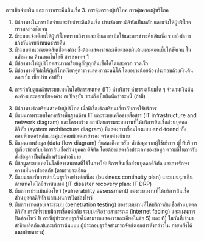 การเบิกจ่ายเงิน และ
การชาระคืนสินเชื่อ
3. การคุ้มครองผู้บริโภค
การคุ้มครองผู้บริโภค
1) มีช่องทางในการเบิกจ่ายและรับชำระคืนสินเชื่อ ผ่านช่องทางดิจิทัลเป็นหลัก และแจ้งให้ผู้บริโภคทราบอย่างชัดเจน
2) มีระบบแจ้งเตือนให้ผู้บริโภคทราบถึงรายละเอียดการเบิกใช้และการชำระคืนสินเชื่อ รวมถึงมีการแจ้งวันครบกำหนดชำระคืน
3) มีระบบคํานวณยอดสินเชื่อคงค้าง ซึ่งต้องแสดงรายละเอียดของเงินต้นและดอกเบี้ยให้ชัดเจน
ในแต่ละงวด
ด้านเทคโนโลยี
สารสนเทศ 1
1) มีช่องทางให้ผู้บริโภคสามารถเรียกดูสัญญาสินเชื่อได้โดยสะดวก รวดเร็ว
2) มีช่องทางดิจิทัลให้ผู้บริโภคเรียกดูตารางแสดงภาระหนี้ได้ โดยอย่างน้อยต้องประกอบด้วยเงินต้น ดอกเบี้ย เบี้ยปรับ ค่าปรับ
4. การกำกับดูแลด้านระบบเทคโนโลยีสารสนเทศ (IT)
ค่าบริการ ค่าธรรมเนียมใด ๆ จำนวนเงินต้นคงค้างและดอกเบี้ยคงค้าง ณ ปัจจุบัน รวมถึงเบี้ยผิดนัดชำระหนี้ (ถ้ามี)
3) มีช่องทางร้องเรียนสำหรับผู้บริโภค เมื่อมีเรื่องร้องเรียนเกี่ยวกับการใช้บริการ
1) มีแผนภาพระบบโครงสร้างพื้นฐานด้าน IT และระบบเครือข่ายสื่อสาร (IT infrastructure and network diagram) และโครงสร้าง
สถาปัตยกรรมระบบงานที่ให้บริการสินเชื่อส่วนบุคคลดิจิทัล (system architecture diagram) ที่แสดงการเชื่อมโยงแบบ end-toend ทั้งคอมพิวเตอร์หลักและศูนย์คอมพิวเตอร์สำรอง พร้อมคำอธิบาย
2) มีแผนภาพข้อมูล (data flow diagram) ที่แสดงถึงการรับ-ส่งข้อมูลจากผู้ใช้บริการ ผู้ให้บริการ ผู้เกี่ยวข้องกับบริการสินเชื่อส่วนบุคคล
ดิจิทัล โดยต้องแสดงถึงประเภทของข้อมูล ความถี่ในการรับส่งข้อมูล เป็นขั้นต่ำ พร้อมคำอธิบาย
3) มีข้อมูลระบบเทคโนโลยีสารสนเทศที่ใช้ในการให้บริการสินเชื่อส่วนบุคคลดิจิทัล
และการรักษาความมั่นคงปลอดภัย (ตามรายละเอียด
4) มีแผนรองรับการดำเนินธุรกิจอย่างต่อเนื่อง (business continuity plan) และแผนฉุกเฉินด้านเทคโนโลยีสารสนเทศ (IT disaster
recovery plan: IT DRP)
5) มีผลการประเมินช่องโหว่ (vulnerability assessment) ของระบบงานที่ให้บริการสินเชื่อส่วนบุคคลดิจิทัล และแผนการปิดช่องโหว่
6) มีผลการทดสอบเจาะระบบ (penetration testing) ของระบบงานที่ให้บริการสินเชื่อส่วนบุคคลดิจิทัล กรณีที่ระบบมีการเชื่อมต่อกับ
ระบบเครือข่ายสาธารณะ (internet facing) และแผนการปิดช่องโหว่
1/ กรณีผู้ประกอบธุรกิจไม่สามารถแสดงรายละเอียดในข้อ 5) และ 6) ในวันที่เข้ามาสาธิตผลิตภัณฑ์และบริการต้นแบบ ผู้ประกอบธุรกิจสามารถจัดส่งเอกสารดังกล่าวใน
ภายหลังได้
แนบท้ายตาราง)
